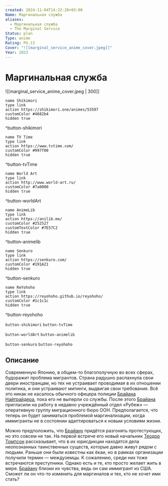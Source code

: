 ```yaml
---
created: 2024-11-04T14:22:20+03:00
Name: Маргинальная служба
aliases:
  - Маргинальная служба
  - The Marginal Service
Status: plan
Type: anime
Rating: PG-13
Cover: "![[marginal_service_anime_cover.jpeg]]"
Year: 2023
---
```


# Маргинальная служба

![[marginal_service_anime_cover.jpeg | 300]]

```button
name Shikimori
type link
action https://shikimori.one/animes/53587
customColor #4682b4
hidden true
```
^button-shikimori

```button
name TV Time
type link
action https://www.tvtime.com/
customColor #997f00
hidden true
```
^button-tvTime

```button
name World Art
type link
action http://www.world-art.ru/
customColor #7a0000
hidden true
```
^button-worldArt

```button
name AnimeLib
type link
action https://anilib.me/
customColor #252527
customTextColor #7E57C2
hidden true
```
^button-animelib

```button
name Senkuro
type link
action https://senkuro.com/
customColor #191A21
hidden true
```
^button-senkuro

```button
name ReYohoho
type link
action https://reyohoho.github.io/reyohoho/
customColor #1c1c1c
hidden true
```
^button-reyohoho

`button-shikimori` `button-tvTime`

`button-worldArt` `button-animelib`

`button-senkuro` `button-reyohoho`

## Описание

Современную Японию, в общем-то благополучную во всех сферах, будоражит проблема мигрантов. Страна радушно распахнула свои двери иностранцам, но тех не устраивает проводимая в их отношении политика, и они устраивают митинги, выдвигая свои требования. Всё это никак не касалось обычного офицера полиции [Брайана Найтрайдера](https://shikimori.one/characters/219938-brian-nightraider), пока его не выперли со службы. После этого [Брайана](https://shikimori.one/characters/219938-brian-nightraider) пригласили на работу в недавно учреждённый отдел «Рубеж» — оперативную группу миграционного бюро ООН. Предполагается, что теперь он будет заниматься проблемой маргинализации, когда иммигранты не в состоянии адаптироваться к новым условиям жизни.

Можно предположить, что [Брайану](https://shikimori.one/characters/219938-brian-nightraider) придётся разгонять протестующих, но это совсем не так. На первой встрече его новый начальник [Теодор Томпсон](https://shikimori.one/characters/219944-theodore-thompson) рассказывает, что в их юрисдикции находятся дела неопознанных таинственных существ, которые давно живут рядом с людьми. Раньше они были известны как ёкаи, но в рамках организации получили термин — междуземцы. К сожалению, среди них тоже встречаются преступники. Однако есть и те, кто просто желает жить в мире. [Брайану](https://shikimori.one/characters/219938-brian-nightraider) близки их чувства, ведь он сам иммигрант из США. Сможет ли он что-то изменить для маргиналов и тех, кто не хочет ими стать?
